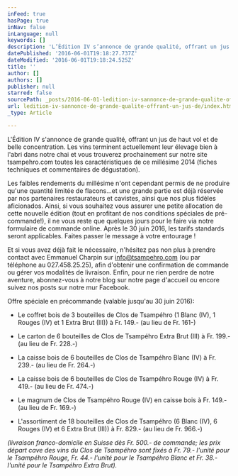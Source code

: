 ```yaml
---
inFeed: true
hasPage: true
inNav: false
inLanguage: null
keywords: []
description: 'L’Édition IV s’annonce de grande qualité, offrant un jus de haut vol et de belle concentration. Les vins terminent actuellement leur élevage bien à l’abri dans notre chai et vous trouverez prochainement sur notre site tsampehro.com toutes les caractéristiques de ce millésime 2014 (fiches techniques et commentaires de dégustation).'
datePublished: '2016-06-01T19:18:27.737Z'
dateModified: '2016-06-01T19:18:24.525Z'
title: ''
author: []
authors: []
publisher: null
starred: false
sourcePath: _posts/2016-06-01-ledition-iv-sannonce-de-grande-qualite-offrant-un-jus-de.md
url: ledition-iv-sannonce-de-grande-qualite-offrant-un-jus-de/index.html
_type: Article

---
```

L'Édition IV s'annonce de grande qualité, offrant un jus de haut vol et de belle concentration. Les vins terminent actuellement leur élevage bien à l'abri dans notre chai et vous trouverez prochainement sur notre site tsampehro.com toutes les caractéristiques de ce millésime 2014 (fiches techniques et commentaires de dégustation).

Les faibles rendements du millésime n'ont cependant permis de ne produire qu'une quantité limitée de flacons...et une grande partie est déjà réservée par nos partenaires restaurateurs et cavistes, ainsi que nos plus fidèles aficionados. Ainsi, si vous souhaitez vous assurer une petite allocation de cette nouvelle édition (tout en profitant de nos conditions spéciales de pré-commande!), il ne vous reste que quelques jours pour le faire via notre formulaire de commande online. Après le 30 juin 2016, les tarifs standards seront applicables. Faites passer le message à votre entourage !

Et si vous avez déjà fait le nécessaire, n'hésitez pas non plus à prendre contact avec Emmanuel Charpin sur info@tsampehro.com (ou par téléphone au 027.458.25.25), afin d'obtenir une confirmation de commande ou gérer vos modalités de livraison. Enfin, pour ne rien perdre de notre aventure, abonnez-vous à notre blog sur notre page d'accueil ou encore suivez nos posts sur notre mur Facebook.

Offre spéciale en précommande (valable jusqu'au 30 juin 2016):

* Le coffret bois de 3 bouteilles de Clos de Tsampéhro (1 Blanc (IV), 1 Rouges (IV) et 1 Extra Brut (III)) à Fr. 149.- (au lieu de Fr. 161-)

* Le carton de 6 bouteilles de Clos de Tsampéhro Extra Brut (III) à Fr. 199.- (au lieu de Fr. 228.-) 

* La caisse bois de 6 bouteilles de Clos de Tsampéhro Blanc (IV) à Fr. 239.- (au lieu de Fr. 264.-) 

* La caisse bois de 6 bouteilles de Clos de Tsampéhro Rouge (IV) à Fr. 419.- (au lieu de Fr. 474.-) 

* Le magnum de Clos de Tsampéhro Rouge (IV) en caisse bois à Fr. 149.- (au lieu de Fr. 169.-) 

* L'assortiment de 18 bouteilles de Clos de Tsampéhro (6 Blanc (IV), 6 Rouges (IV) et 6 Extra Brut (III)) à Fr. 829.- (au lieu de Fr. 966.-) 

_(livraison franco-domicile en Suisse dès Fr. 500.- de commande; les prix départ cave des vins du Clos de Tsampéhro sont fixés à Fr. 79.- l'unité pour le Tsampéhro Rouge, Fr. 44.- l'unité pour le Tsampéhro Blanc et Fr. 38.- l'unité pour le Tsampéhro Extra Brut)._